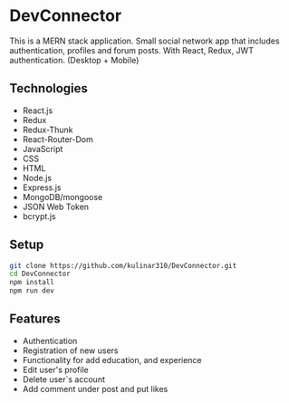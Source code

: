 # DevConnector

This is a MERN stack application. Small social network app that includes authentication, profiles and forum posts. With React, Redux, JWT authentication. (Desktop + Mobile)

## Technologies

- React.js
- Redux
- Redux-Thunk
- React-Router-Dom
- JavaScript
- CSS
- HTML
- Node.js
- Express.js
- MongoDB/mongoose
- JSON Web Token
- bcrypt.js

## Setup

```bash
git clone https://github.com/kulinar310/DevConnector.git
cd DevConnector
npm install
npm run dev
```

## Features

- Authentication
- Registration of new users
- Functionality for add education, and experience
- Edit user's profile
- Delete user`s account
- Add comment under post and put likes
